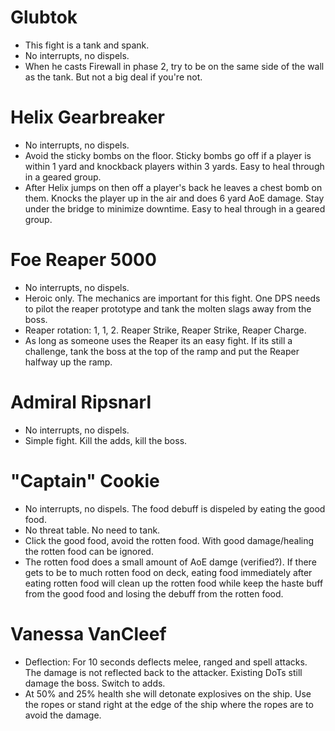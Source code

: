 # Glubtok

- This fight is a tank and spank.
- No interrupts, no dispels.
- When he casts Firewall in phase 2, try to be on the same side of the wall as the tank. But not a big deal if you're not.

# Helix Gearbreaker

- No interrupts, no dispels.
- Avoid the sticky bombs on the floor.  Sticky bombs go off if a player is within 1 yard and knockback players within 3 yards. Easy to heal through in a geared group.
- After Helix jumps on then off a player's back he leaves a chest bomb on them. Knocks the player up in the air and does 6 yard AoE damage. Stay under the bridge to minimize downtime. Easy to heal through in a geared group.

# Foe Reaper 5000

- No interrupts, no dispels.
- Heroic only. The mechanics are important for this fight.  One DPS needs to pilot the reaper prototype and tank the molten slags away from the boss.
- Reaper rotation: 1, 1, 2. Reaper Strike, Reaper Strike, Reaper Charge.
- As long as someone uses the Reaper its an easy fight.  If its still a challenge, tank the boss at the top of the ramp and put the Reaper halfway up the ramp.

# Admiral Ripsnarl

- No interrupts, no dispels.
- Simple fight. Kill the adds, kill the boss.

# "Captain" Cookie

- No interrupts, no dispels.  The food debuff is dispeled by eating the good food.
- No threat table. No need to tank.
- Click the good food, avoid the rotten food.  With good damage/healing the rotten food can be ignored.
- The rotten food does a small amount of AoE damge (verified?). If there gets to be to much rotten food on deck, eating food immediately after eating rotten food will clean up the rotten food while keep the haste buff from the good food and losing the debuff from the rotten food.

# Vanessa VanCleef

- Deflection: For 10 seconds deflects melee, ranged and spell attacks. The damage is not reflected back to the attacker. Existing DoTs still damage the boss. Switch to adds.
- At 50% and 25% health she will detonate explosives on the ship.  Use the ropes or stand right at the edge of the ship where the ropes are to avoid the damage.
